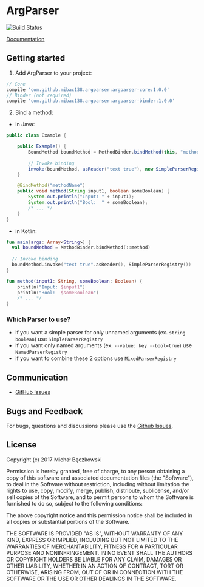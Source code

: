 # ArgParser

[![Build Status](https://travis-ci.org/mibac138/ArgParser.svg?branch=master)](https://travis-ci.org/mibac138/ArgParser) 

[Documentation](https://mibac138.github.io/ArgParser/)
## Getting started

1. Add ArgParser to your project:
```groovy
// Core
compile 'com.github.mibac138.argparser:argparser-core:1.0.0'
// Binder (not required)
compile 'com.github.mibac138.argparser:argparser-binder:1.0.0'
```

2. Bind a method:
- in Java:
```java
public class Example {

    public Example() {
    	BoundMethod boundMethod = MethodBinder.bindMethod(this, "methodName");
    	
    	// Invoke binding
    	invoke(boundMethod, asReader("text true"), new SimpleParserRegistry());
    }

    @BindMethod("methodName")
    public void method(String input1, boolean someBoolean) {
    	System.out.println("Input: " + input1);
    	System.out.println("Bool:  " + someBoolean);
        /* ... */
    }
}
```
- in Kotlin:
```kotlin
fun main(args: Array<String>) {
  val boundMethod = MethodBinder.bindMethod(::method)
  
  // Invoke binding
  boundMethod.invoke("text true".asReader(), SimpleParserRegistry())
}

fun method(input1: String, someBoolean: Boolean) {
    println("Input: $input1")
    println("Bool:  $someBoolean")
    /* ... */
}
```

### Which Parser to use?
- if you want a simple parser for only unnamed arguments (ex. `string boolean`) use `SimpleParserRegistry`
- if you want only named arguments (ex. `--value: key --bool=true`) use `NamedParserRegistry`
- if you want to combine these 2 options use `MixedParserRegistry`


## Communication

- [GitHub Issues](https://github.com/mibac138/ArgParser/issues)

## Bugs and Feedback

For bugs, questions and discussions please use the [Github Issues](https://github.com/mibac138/ArgParser/issues).

 
## License

Copyright (c) 2017 Michał Bączkowski

Permission is hereby granted, free of charge, to any person obtaining a copy
of this software and associated documentation files (the "Software"), to deal
in the Software without restriction, including without limitation the rights
to use, copy, modify, merge, publish, distribute, sublicense, and/or sell
copies of the Software, and to permit persons to whom the Software is
furnished to do so, subject to the following conditions:

The above copyright notice and this permission notice shall be included in all
copies or substantial portions of the Software.

THE SOFTWARE IS PROVIDED "AS IS", WITHOUT WARRANTY OF ANY KIND, EXPRESS OR
IMPLIED, INCLUDING BUT NOT LIMITED TO THE WARRANTIES OF MERCHANTABILITY,
FITNESS FOR A PARTICULAR PURPOSE AND NONINFRINGEMENT. IN NO EVENT SHALL THE
AUTHORS OR COPYRIGHT HOLDERS BE LIABLE FOR ANY CLAIM, DAMAGES OR OTHER
LIABILITY, WHETHER IN AN ACTION OF CONTRACT, TORT OR OTHERWISE, ARISING FROM,
OUT OF OR IN CONNECTION WITH THE SOFTWARE OR THE USE OR OTHER DEALINGS IN THE
SOFTWARE.